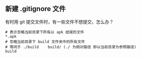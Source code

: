 ## 新建 .gitignore 文件

有时用 git 提交文件时，有一些文件不想提交，怎么办？

~~~
# 表示忽略当前目录下所有以 apk 结尾的文件
*.apk
# 忽略当前目录下 build 文件夹中的所有文件
# 等同于 ./build    build/ (./ 为相对路径 即以当前目录为参照路径)
build
~~~